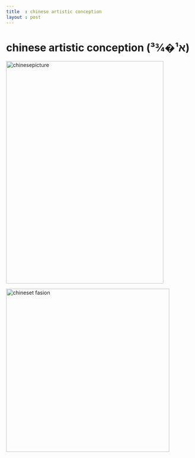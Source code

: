 ```yaml
---
title  : chinese artistic conception
layout : post
---
```


chinese artistic conception (א¹�¾³)
================

<a href="http://www.flickr.com/photos/yuefengchen/7023068571/" title="Flickr ʏ chenyuefeng µ chinesepicture"><img src="http://farm8.staticflickr.com/7273/7023068571_7f7bdbda7b_z.jpg" width="424" height="600" alt="chinesepicture"></a>

<a href="http://www.flickr.com/photos/yuefengchen/6876969964/" title="Flickr ʏ chenyuefeng µ chineset fasion"><img src="http://farm8.staticflickr.com/7229/6876969964_9c6f56ae5d.jpg" width="440" height="440" alt="chineset fasion"></a>